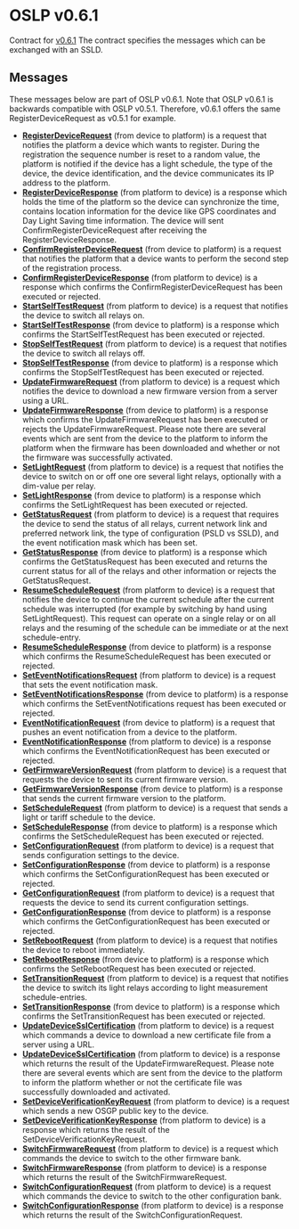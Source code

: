 # OSLP v0.6.1

Contract for [v0.6.1](oslp.proto.v0.6.1.md) The contract specifies the messages which can be exchanged with an SSLD.

## Messages

These messages below are part of OSLP v0.6.1. Note that OSLP v0.6.1 is backwards compatible with OSLP v0.5.1. Therefore, v0.6.1 offers the same RegisterDeviceRequest as v0.5.1 for example.

* [**RegisterDeviceRequest**](registerdevice.md) \(from device to platform\) is a request that notifies the platform a device which wants to register. During the registration the sequence number is reset to a random value, the platform is notified if the device has a light schedule, the type of the device, the device identification, and the device communicates its IP address to the platform.
* [**RegisterDeviceResponse**](registerdevice.md) \(from platform to device\) is a response which holds the time of the platform so the device can synchronize the time, contains location information for the device like GPS coordinates and Day Light Saving time information. The device will sent ConfirmRegisterDeviceRequest after receiving the RegisterDeviceResponse.
* [**ConfirmRegisterDeviceRequest**](confirmregisterdevice.md) \(from device to platform\) is a request that notifies the platform that a device wants to perform the second step of the registration process.
* [**ConfirmRegisterDeviceResponse**](confirmregisterdevice.md) \(from platform to device\) is a response which confirms the ConfirmRegisterDeviceRequest has been executed or rejected.
* [**StartSelfTestRequest**](startselftest.md) \(from platform to device\) is a request that notifies the device to switch all relays on.
* [**StartSelfTestResponse**](startselftest.md) \(from device to platform\) is a response which confirms the StartSelfTestRequest has been executed or rejected.
* [**StopSelfTestRequest**](stopselftest.md) \(from platform to device\) is a request that notifies the device to switch all relays off.
* [**StopSelfTestResponse**](stopselftest.md) \(from device to platform\) is a response which confirms the StopSelfTestRequest has been executed or rejected.
* [**UpdateFirmwareRequest**](updatefirmware.md) \(from platform to device\) is a request which notifies the device to download a new firmware version from a server using a URL.
* [**UpdateFirmwareResponse**](updatefirmware.md) \(from device to platform\) is a response which confirms the UpdateFirmwareRequest has been executed or rejects the UpdateFirmwareRequest. Please note there are several events which are sent from the device to the platform to inform the platform when the firmware has been downloaded and whether or not the firmware was successfully activated.
* [**SetLightRequest**](setlight.md) \(from platform to device\) is a request that notifies the device to switch on or off one ore several light relays, optionally with a dim-value per relay.
* [**SetLightResponse**](setlight.md) \(from device to platform\) is a response which confirms the SetLightRequest has been executed or rejected.
* [**GetStatusRequest**](getstatus.md) \(from platform to device\) is a request that requires the device to send the status of all relays, current network link and preferred network link, the type of configuration \(PSLD vs SSLD\), and the event notification mask which has been set.
* [**GetStatusResponse**](getstatus.md) \(from device to platform\) is a response which confirms the GetStatusRequest has been executed and returns the current status for all of the relays and other information or rejects the GetStatusRequest.
* [**ResumeScheduleRequest**](resumeschedule.md) \(from platform to device\) is a request that notifies the device to continue the current schedule after the current schedule was interrupted \(for example by switching by hand using SetLightRequest\). This request can operate on a single relay or on all relays and the resuming of the schedule can be immediate or at the next schedule-entry.
* [**ResumeScheduleResponse**](resumeschedule.md) \(from device to platform\) is a response which confirms the ResumeScheduleRequest has been executed or rejected.
* [**SetEventNotificationsRequest**](seteventnotifications.md) \(from platform to device\) is a request that sets the event notification mask.
* [**SetEventNotificationsResponse**](seteventnotifications.md) \(from device to platform\) is a response which confirms the SetEventNotifications request has been executed or rejected.
* [**EventNotificationRequest**](eventnotification.md) \(from device to platform\) is a request that pushes an event notification from a device to the platform.
* [**EventNotificationResponse**](eventnotification.md) \(from platform to device\) is a response which confirms the EventNotificationRequest has been executed or rejected.
* [**GetFirmwareVersionRequest**](getfirmwareversion.md) \(from platform to device\) is a request that requests the device to sent its current firmware version.
* [**GetFirmwareVersionResponse**](getfirmwareversion.md) \(from device to platform\) is a response that sends the current firmware version to the platform.
* [**SetScheduleRequest**](setschedule.md) \(from platform to device\) is a request that sends a light or tariff schedule to the device.
* [**SetScheduleResponse**](setschedule.md) \(from device to platform\) is a response which confirms the SetScheduleRequest has been executed or rejected.
* [**SetConfigurationRequest**](setconfiguration.md) \(from platform to device\) is a request that sends configuration settings to the device.
* [**SetConfigurationResponse**](setconfiguration.md) \(from device to platform\) is a response which confirms the SetConfigurationRequest has been executed or rejected.
* [**GetConfigurationRequest**](getconfiguration.md) \(from platform to device\) is a request that requests the device to send its current configuration settings.
* [**GetConfigurationResponse**](getconfiguration.md) \(from device to platform\) is a response which confirms the GetConfigurationRequest has been executed or rejected.
* [**SetRebootRequest**](setreboot.md) \(from platform to device\) is a request that notifies the device to reboot immediately.
* [**SetRebootResponse**](setreboot.md) \(from device to platform\) is a response which confirms the SetRebootRequest has been executed or rejected.
* [**SetTransitionRequest**](settransition.md) \(from platform to device\) is a request that notifies the device to switch its light relays according to light measurement schedule-entries.
* [**SetTransitionResponse**](settransition.md) \(from device to platform\) is a response which confirms the SetTransitionRequest has been executed or rejected.
* [**UpdateDeviceSslCertification**](updatedevicesslcertification.md) \(from platform to device\) is a request which commands a device to download a new certificate file from a server using a URL.
* [**UpdateDeviceSslCertification**](updatedevicesslcertification.md) \(from platform to device\) is a response which returns the result of the UpdateFirmwareRequest. Please note there are several events which are sent from the device to the platform to inform the platform whether or not the certificate file was successfully downloaded and activated.
* [**SetDeviceVerificationKeyRequest**](setdeviceverificationkey.md) \(from platform to device\) is a request which sends a new OSGP public key to the device.
* [**SetDeviceVerificationKeyResponse**](setdeviceverificationkey.md) \(from platform to device\) is a response which returns the result of the SetDeviceVerificationKeyRequest.
* [**SwitchFirmwareRequest**](switchfirmware.md) \(from platform to device\) is a request which commands the device to switch to the other firmware bank.
* [**SwitchFirmwareResponse**](switchfirmware.md) \(from platform to device\) is a response which returns the result of the SwitchFirmwareRequest.
* [**SwitchConfigurationRequest**](https://github.com/OSGP/Documentation/tree/805a7da4c3cbf27ddb6aed765ebc7a7eab320933/Protocols/OSLP/v0.6.1/SwitchConfigurationRequest.md) \(from platform to device\) is a request which commands the device to switch to the other configuration bank.
* [**SwitchConfigurationResponse**](https://github.com/OSGP/Documentation/tree/805a7da4c3cbf27ddb6aed765ebc7a7eab320933/Protocols/OSLP/v0.6.1/SwitchConfigurationResponse.md) \(from platform to device\) is a response which returns the result of the SwitchConfigurationRequest.

